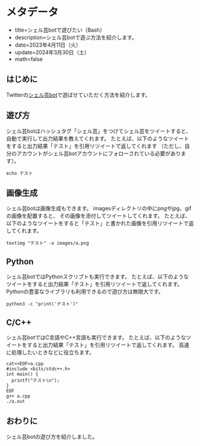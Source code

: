 # メタデータ
- title=シェル芸botで遊びたい（Bash）
- description=シェル芸botで遊ぶ方法を紹介します。
- date=2023年4月11日（火）
- update=2024年3月30日（土）
- math=false

## はじめに
Twitterの<a href="https://twitter.com/minyoruminyon">シェル芸bot</a>で遊ばせていただく方法を紹介します。

## 遊び方
シェル芸botはハッシュタグ「シェル芸」をつけてシェル芸をツイートすると、
自動で実行して出力結果を教えてくれます。
たとえば、以下のようなツイートをすると出力結果「テスト」を引用リツイートで返してくれます
（ただし、自分のアカウントがシェル芸botアカウントにフォローされている必要があります）。

```
echo テスト
```
    
## 画像生成
シェル芸botは画像生成もできます。
imagesディレクトリの中にpngやjpg、gifの画像を配置すると、
その画像を添付してツイートしてくれます。
たとえば、以下のようなツイートをすると「テスト」と書かれた画像を引用リツイートで返してくれます。

```
textimg "テスト" -o images/a.png
```

## Python
シェル芸botではPythonスクリプトも実行できます。
たとえば、以下のようなツイートをすると出力結果「テスト」を引用リツイートで返してくれます。
Pythonの豊富なライブラリも利用できるので遊び方は無限大です。

```
python3 -c "print('テスト')"
```

## C/C++
シェル芸botではC言語やC++言語も実行できます。
たとえば、以下のようなツイートをすると出力結果「テスト」を引用リツイートで返してくれます。
高速に処理したいときなどに役立ちます。

```
cat<<EOF>a.cpp
#include <bits/stdc++.h>
int main() {
  printf("テスト\n");
}
EOF
g++ a.cpp
./a.out
```

## おわりに
シェル芸botの遊び方を紹介しました。
